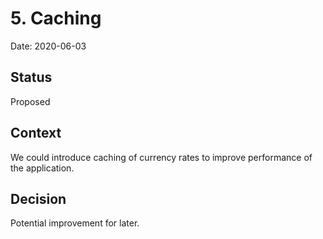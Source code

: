 # 5. Caching 

Date: 2020-06-03

## Status

Proposed

## Context

We could introduce caching of currency rates to improve performance of the application.

## Decision

Potential improvement for later.
